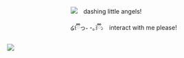 
⠀⠀⠀⠀⠀⠀⠀ ⠀⠀⠀⠀⠀⠀⠀![](https://komarev.com/ghpvc/?username=edtroject&color=9691DA)  ⠀dashing little angels!


⠀⠀⠀⠀⠀⠀⠀ ⠀⠀⠀⠀⠀⠀⠀໒꒰ྀིっ˕ -｡꒱ྀི১ ⠀interact with me please! ⠀



![](https://cdn.discordapp.com/attachments/379127701015101451/1262615453428355113/Untitled93_20240716114255.png?ex=66973dc6&is=6695ec46&hm=a8c8c0ef1660f639b7ecb1a63f6f7cbc9b6f00f7ec59fba5a6408ffd305e2f7c&)


